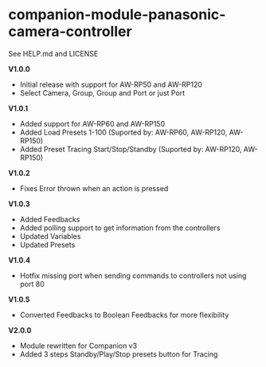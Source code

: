 # companion-module-panasonic-camera-controller

See HELP.md and LICENSE

**V1.0.0**

- Initial release with support for AW-RP50 and AW-RP120
- Select Camera, Group, Group and Port or just Port

**V1.0.1**

- Added support for AW-RP60 and AW-RP150
- Added Load Presets 1-100 (Suported by: AW-RP60, AW-RP120, AW-RP150)
- Added Preset Tracing Start/Stop/Standby (Suported by: AW-RP120, AW-RP150)

**V1.0.2**

- Fixes Error thrown when an action is pressed

**V1.0.3**

- Added Feedbacks
- Added polling support to get information from the controllers
- Updated Variables
- Updated Presets

**V1.0.4**

- Hotfix missing port when sending commands to controllers not using port 80

**V1.0.5**

- Converted Feedbacks to Boolean Feedbacks for more flexibility

**V2.0.0**

- Module rewritten for Companion v3
- Added 3 steps Standby/Play/Stop presets button for Tracing
